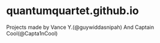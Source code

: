 # quantumquartet.github.io

Projects made by Vance Y.(@guywiddasnipah) And Captain Cool(@Capta1nCool)
